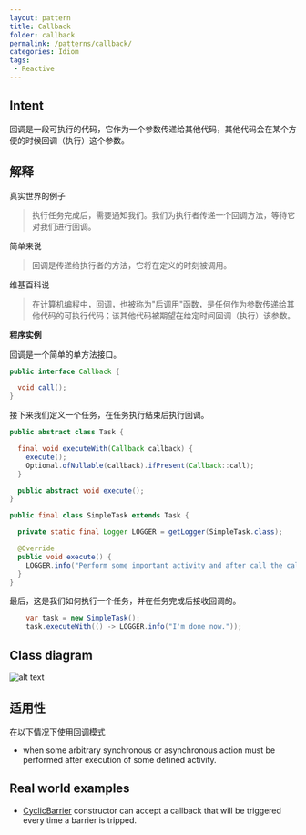 ```yaml
---
layout: pattern
title: Callback
folder: callback
permalink: /patterns/callback/
categories: Idiom
tags:
 - Reactive
---
```


## Intent

回调是一段可执行的代码，它作为一个参数传递给其他代码，其他代码会在某个方便的时候回调（执行）这个参数。

## 解释

真实世界的例子

> 执行任务完成后，需要通知我们。我们为执行者传递一个回调方法，等待它对我们进行回调。    

简单来说

> 回调是传递给执行者的方法，它将在定义的时刻被调用。

维基百科说

> 在计算机编程中，回调，也被称为"后调用"函数，是任何作为参数传递给其他代码的可执行代码；该其他代码被期望在给定时间回调（执行）该参数。

**程序实例**

回调是一个简单的单方法接口。

```java
public interface Callback {

  void call();
}
```

接下来我们定义一个任务，在任务执行结束后执行回调。

```java
public abstract class Task {

  final void executeWith(Callback callback) {
    execute();
    Optional.ofNullable(callback).ifPresent(Callback::call);
  }

  public abstract void execute();
}

public final class SimpleTask extends Task {

  private static final Logger LOGGER = getLogger(SimpleTask.class);

  @Override
  public void execute() {
    LOGGER.info("Perform some important activity and after call the callback method.");
  }
}
```

最后，这是我们如何执行一个任务，并在任务完成后接收回调的。

```java
    var task = new SimpleTask();
    task.executeWith(() -> LOGGER.info("I'm done now."));
```

## Class diagram

![alt text](./etc/callback.png "Callback")

## 适用性

在以下情况下使用回调模式

* when some arbitrary synchronous or asynchronous action must be performed after execution of some defined activity.

## Real world examples

* [CyclicBarrier](http://docs.oracle.com/javase/7/docs/api/java/util/concurrent/CyclicBarrier.html#CyclicBarrier%28int,%20java.lang.Runnable%29) constructor can accept a callback that will be triggered every time a barrier is tripped.
